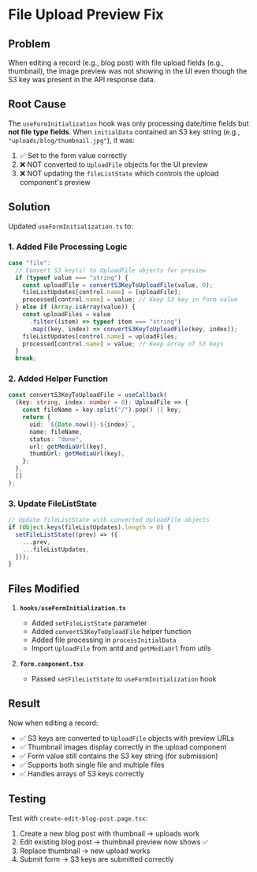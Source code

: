 # File Upload Preview Fix

## Problem

When editing a record (e.g., blog post) with file upload fields (e.g., thumbnail), the image preview was not showing in the UI even though the S3 key was present in the API response data.

## Root Cause

The `useFormInitialization` hook was only processing date/time fields but **not file type fields**. When `initialData` contained an S3 key string (e.g., `"uploads/blog/thumbnail.jpg"`), it was:

1. ✅ Set to the form value correctly
2. ❌ NOT converted to `UploadFile` objects for the UI preview
3. ❌ NOT updating the `fileListState` which controls the upload component's preview

## Solution

Updated `useFormInitialization.ts` to:

### 1. Added File Processing Logic

```typescript
case "file":
  // Convert S3 key(s) to UploadFile objects for preview
  if (typeof value === "string") {
    const uploadFile = convertS3KeyToUploadFile(value, 0);
    fileListUpdates[control.name] = [uploadFile];
    processed[control.name] = value; // Keep S3 key in form value
  } else if (Array.isArray(value)) {
    const uploadFiles = value
      .filter((item) => typeof item === "string")
      .map((key, index) => convertS3KeyToUploadFile(key, index));
    fileListUpdates[control.name] = uploadFiles;
    processed[control.name] = value; // Keep array of S3 keys
  }
  break;
```

### 2. Added Helper Function

```typescript
const convertS3KeyToUploadFile = useCallback(
  (key: string, index: number = 0): UploadFile => {
    const fileName = key.split("/").pop() || key;
    return {
      uid: `${Date.now()}-${index}`,
      name: fileName,
      status: "done",
      url: getMediaUrl(key),
      thumbUrl: getMediaUrl(key),
    };
  },
  []
);
```

### 3. Update FileListState

```typescript
// Update fileListState with converted UploadFile objects
if (Object.keys(fileListUpdates).length > 0) {
  setFileListState((prev) => ({
    ...prev,
    ...fileListUpdates,
  }));
}
```

## Files Modified

1. **`hooks/useFormInitialization.ts`**

   - Added `setFileListState` parameter
   - Added `convertS3KeyToUploadFile` helper function
   - Added file processing in `processInitialData`
   - Import `UploadFile` from antd and `getMediaUrl` from utils

2. **`form.component.tsx`**
   - Passed `setFileListState` to `useFormInitialization` hook

## Result

Now when editing a record:

- ✅ S3 keys are converted to `UploadFile` objects with preview URLs
- ✅ Thumbnail images display correctly in the upload component
- ✅ Form value still contains the S3 key string (for submission)
- ✅ Supports both single file and multiple files
- ✅ Handles arrays of S3 keys correctly

## Testing

Test with `create-edit-blog-post.page.tsx`:

1. Create a new blog post with thumbnail → uploads work
2. Edit existing blog post → thumbnail preview now shows ✅
3. Replace thumbnail → new upload works
4. Submit form → S3 keys are submitted correctly
